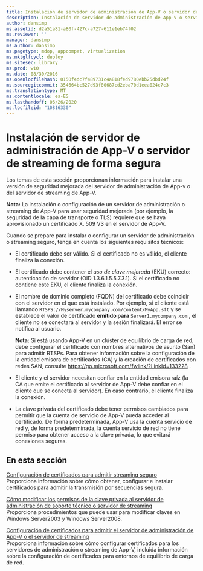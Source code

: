 ```yaml
---
title: Instalación de servidor de administración de App-V o servidor de streaming de forma segura
description: Instalación de servidor de administración de App-V o servidor de streaming de forma segura
author: dansimp
ms.assetid: d2a51a81-a80f-427c-a727-611e1eb74f02
ms.reviewer: ''
manager: dansimp
ms.author: dansimp
ms.pagetype: mdop, appcompat, virtualization
ms.mktglfcycl: deploy
ms.sitesec: library
ms.prod: w10
ms.date: 08/30/2016
ms.openlocfilehash: 0150f4dc7f489731c4a818fed9780ebb25dbd24f
ms.sourcegitcommit: 354664bc527d93f80687cd2eba70d1eea024c7c3
ms.translationtype: MT
ms.contentlocale: es-ES
ms.lasthandoff: 06/26/2020
ms.locfileid: "10816330"
---
```

# Instalación de servidor de administración de App-V o servidor de streaming de forma segura


Los temas de esta sección proporcionan información para instalar una versión de seguridad mejorada del servidor de administración de App-v o del servidor de streaming de App-V.

**Nota:**  La instalación o configuración de un servidor de administración o streaming de App-V para usar seguridad mejorada (por ejemplo, la seguridad de la capa de transporte o TLS) requiere que se haya aprovisionado un certificado X. 509 V3 en el servidor de App-V.

 

Cuando se prepare para instalar o configurar un servidor de administración o streaming seguro, tenga en cuenta los siguientes requisitos técnicos:

-   El certificado debe ser válido. Si el certificado no es válido, el cliente finaliza la conexión.

-   El certificado debe contener el *uso de clave mejorada* (EKU) correcto: autenticación de servidor (OID 1.3.6.1.5.5.7.3.1). Si el certificado no contiene este EKU, el cliente finaliza la conexión.

-   El nombre de dominio completo (FQDN) del certificado debe coincidir con el servidor en el que está instalado. Por ejemplo, si el cliente está llamando `RTSPS://Myserver.mycompany.com/content/MyApp.sft` y se establece el valor de certificado **emitido para** `Server1.mycompany.com` , el cliente no se conectará al servidor y la sesión finalizará. El error se notifica al usuario.

    **Nota:**  Si está usando App-V en un clúster de equilibrio de carga de red, debe configurar el certificado con nombres alternativos de asunto (San) para admitir RTSPs. Para obtener información sobre la configuración de la entidad emisora de certificados (CA) y la creación de certificados con redes SAN, consulte <https://go.microsoft.com/fwlink/?LinkId=133228> .

     

-   El cliente y el servidor necesitan confiar en la entidad emisora raíz (la CA que emite el certificado al servidor de App-V debe confiar en el cliente que se conecta al servidor). En caso contrario, el cliente finaliza la conexión.

-   La clave privada del certificado debe tener permisos cambiados para permitir que la cuenta de servicio de App-V pueda acceder al certificado. De forma predeterminada, App-V usa la cuenta servicio de red y, de forma predeterminada, la cuenta servicio de red no tiene permiso para obtener acceso a la clave privada, lo que evitará conexiones seguras.

## En esta sección


<a href="" id="configuring-certificates-to-support-secure-streaming"></a>[Configuración de certificados para admitir streaming seguro](configuring-certificates-to-support-secure-streaming.md)  
Proporciona información sobre cómo obtener, configurar e instalar certificados para admitir la transmisión por secuencias segura.

<a href="" id="how-to-modify-private-key-permissions-to-support-management-server-or-streaming-server"></a>[Cómo modificar los permisos de la clave privada al servidor de administración de soporte técnico o servidor de streaming](how-to-modify-private-key-permissions-to-support-management-server-or-streaming-server.md)  
Proporciona procedimientos que puede usar para modificar claves en Windows Server2003 y Windows Server2008.

<a href="" id="configuring-certificates-to-support-app-v-management-server-or-streaming-server"></a>[Configuración de certificados para admitir el servidor de administración de App-V o el servidor de streaming](configuring-certificates-to-support-app-v-management-server-or-streaming-server.md)  
Proporciona información sobre cómo configurar certificados para los servidores de administración o streaming de App-V, incluida información sobre la configuración de certificados para entornos de equilibrio de carga de red.

 

 





